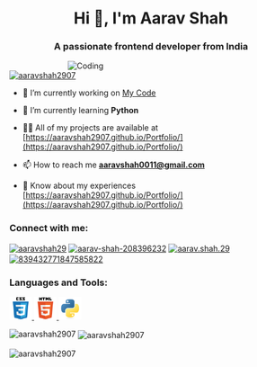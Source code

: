 <h1 align="center">Hi 👋, I'm Aarav Shah</h1>
<h3 align="center">A passionate frontend developer from India</h3>
<img align="right" alt="Coding" width="400" src="[https://cdn.dribbble.com/users/116207...](https://www.youtube.com/redirect?event=video_description&redir_token=QUFFLUhqa3R4djEzaHk5N2ZBeUJfSC1yWHh3LW80bjZvd3xBQ3Jtc0ttX2VETjFYdlFiWDhxenlVVzEtX3RuRlZmcHpCa1dObDRFQVVLTUZCWWVhM0c3UEhYeWdEdzZEV1RQUUVhRnRvWFdZZEk5Z212U2t5YVB3UnQzaW1qeTlFMFdZV0RaRXhRNkltUWNCNWk1ZERnNHduSQ&q=https%3A%2F%2Fcdn.dribbble.com%2Fusers%2F1162077%2Fscreenshots%2F3848914%2Fprogrammer.gif&v=G-EGDH50hGE)" />
<p align="left"> <a href="https://github.com/ryo-ma/github-profile-trophy"><img src="https://github-profile-trophy.vercel.app/?username=aaravshah2907" alt="aaravshah2907" /></a> </p>

- 🔭 I’m currently working on [My Code](https://github.com/Aaravshah2907/My_code)

- 🌱 I’m currently learning **Python**

- 👨‍💻 All of my projects are available at [https://aaravshah2907.github.io/Portfolio/](https://aaravshah2907.github.io/Portfolio/)

- 📫 How to reach me **aaravshah0011@gmail.com**

- 📄 Know about my experiences [https://aaravshah2907.github.io/Portfolio/](https://aaravshah2907.github.io/Portfolio/)

<h3 align="left">Connect with me:</h3>
<p align="left">
<a href="https://twitter.com/aaravshah29" target="blank"><img align="center" src="https://raw.githubusercontent.com/rahuldkjain/github-profile-readme-generator/master/src/images/icons/Social/twitter.svg" alt="aaravshah29" height="30" width="40" /></a>
<a href="https://linkedin.com/in/aarav-shah-208396232" target="blank"><img align="center" src="https://raw.githubusercontent.com/rahuldkjain/github-profile-readme-generator/master/src/images/icons/Social/linked-in-alt.svg" alt="aarav-shah-208396232" height="30" width="40" /></a>
<a href="https://instagram.com/aarav.shah.29" target="blank"><img align="center" src="https://raw.githubusercontent.com/rahuldkjain/github-profile-readme-generator/master/src/images/icons/Social/instagram.svg" alt="aarav.shah.29" height="30" width="40" /></a>
<a href="https://discord.gg/839432771847585822" target="blank"><img align="center" src="https://raw.githubusercontent.com/rahuldkjain/github-profile-readme-generator/master/src/images/icons/Social/discord.svg" alt="839432771847585822" height="30" width="40" /></a>
</p>

<h3 align="left">Languages and Tools:</h3>
<p align="left"> <a href="https://www.w3schools.com/css/" target="_blank" rel="noreferrer"> <img src="https://raw.githubusercontent.com/devicons/devicon/master/icons/css3/css3-original-wordmark.svg" alt="css3" width="40" height="40"/> </a> <a href="https://www.w3.org/html/" target="_blank" rel="noreferrer"> <img src="https://raw.githubusercontent.com/devicons/devicon/master/icons/html5/html5-original-wordmark.svg" alt="html5" width="40" height="40"/> </a> <a href="https://www.python.org" target="_blank" rel="noreferrer"> <img src="https://raw.githubusercontent.com/devicons/devicon/master/icons/python/python-original.svg" alt="python" width="40" height="40"/> </a> </p>

<p><img align="left" src="https://github-readme-stats.vercel.app/api/top-langs?username=aaravshah2907&show_icons=true&locale=en&layout=compact" alt="aaravshah2907" /></p>

<p>&nbsp;<img align="center" src="https://github-readme-stats.vercel.app/api?username=aaravshah2907&show_icons=true&locale=en" alt="aaravshah2907" /></p>

<p><img align="center" src="https://github-readme-streak-stats.herokuapp.com/?user=aaravshah2907&" alt="aaravshah2907" /></p>
